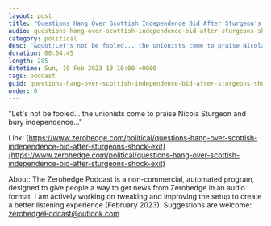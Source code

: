 ```yaml
---
layout: post
title: "Questions Hang Over Scottish Independence Bid After Sturgeon's Shock Exit"
audio: questions-hang-over-scottish-independence-bid-after-sturgeons-shock-exit-0
category: political
desc: "&quot;Let's not be fooled... the unionists come to praise Nicola Sturgeon and bury independence...&quot;"
duration: 00:04:45
length: 285
datetime: Sun, 19 Feb 2023 13:10:00 +0000
tags: podcast
guid: questions-hang-over-scottish-independence-bid-after-sturgeons-shock-exit-0
order: 0
---
```

&quot;Let's not be fooled... the unionists come to praise Nicola Sturgeon and bury independence...&quot;

Link: [https://www.zerohedge.com/political/questions-hang-over-scottish-independence-bid-after-sturgeons-shock-exit](https://www.zerohedge.com/political/questions-hang-over-scottish-independence-bid-after-sturgeons-shock-exit)

About: The Zerohedge Podcast is a non-commercial, automated program, designed to give people a way to get news from Zerohedge in an audio format.  I am actively working on tweaking and improving the setup to create a better listening experience (February 2023).  Suggestions are welcome: [zerohedgePodcast@outlook.com](mailto:zerohedgePodcast@outlook.com)
